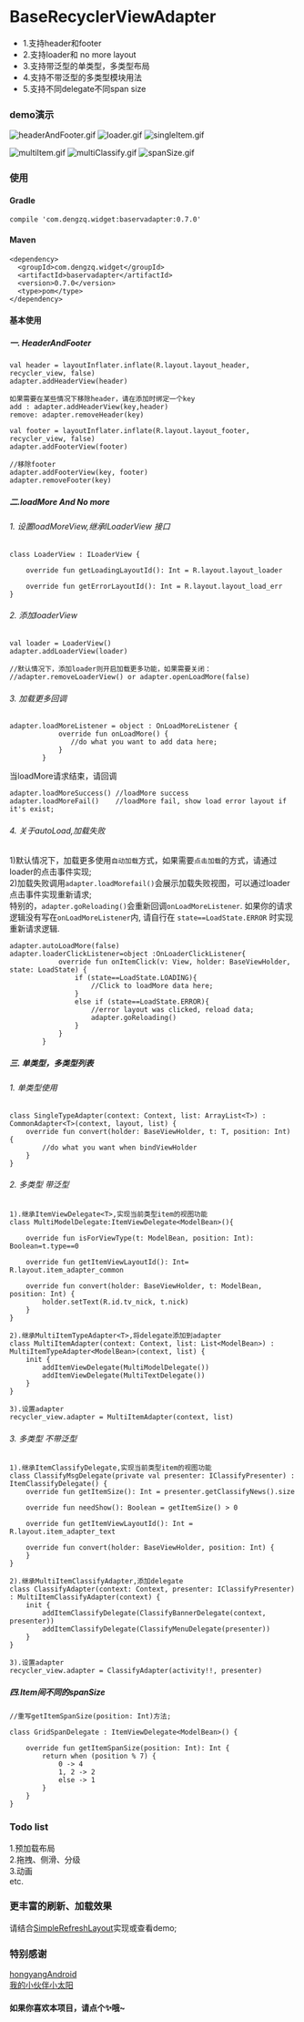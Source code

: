 # BaseRecyclerViewAdapter

* 1.支持header和footer
* 2.支持loader和 no more layout
* 3.支持带泛型的单类型，多类型布局
* 4.支持不带泛型的多类型模块用法
* 5.支持不同delegate不同span size

### demo演示

![headerAndFooter.gif](https://github.com/dengzq/BaseRecyclerViewAdapter/blob/master/image/img_header.gif)
![loader.gif](https://github.com/dengzq/BaseRecyclerViewAdapter/blob/master/image/img_loader.gif)
![singleItem.gif](https://github.com/dengzq/BaseRecyclerViewAdapter/blob/master/image/img_single.gif)

![multiItem.gif](https://github.com/dengzq/BaseRecyclerViewAdapter/blob/master/image/img_multi_item.gif)
![multiClassify.gif](https://github.com/dengzq/BaseRecyclerViewAdapter/blob/master/image/img_multi_classify.gif)
![spanSize.gif](https://github.com/dengzq/BaseRecyclerViewAdapter/blob/master/image/img_span_size.gif)


### 使用

#### Gradle
```
compile 'com.dengzq.widget:baservadapter:0.7.0'
```
#### Maven
```
<dependency>
  <groupId>com.dengzq.widget</groupId>
  <artifactId>baservadapter</artifactId>
  <version>0.7.0</version>
  <type>pom</type>
</dependency>
```

#### 基本使用

##### 一. HeaderAndFooter

```
val header = layoutInflater.inflate(R.layout.layout_header, recycler_view, false)
adapter.addHeaderView(header)

如果需要在某些情况下移除header，请在添加时绑定一个key
add : adapter.addHeaderView(key,header)
remove: adapter.removeHeader(key)

val footer = layoutInflater.inflate(R.layout.layout_footer, recycler_view, false)
adapter.addFooterView(footer)

//移除footer
adapter.addFooterView(key, footer)
adapter.removeFooter(key)
```

</p>

##### 二.loadMore And No more

###### 1. 设置loadMoreView,继承ILoaderView 接口
```
class LoaderView : ILoaderView {

    override fun getLoadingLayoutId(): Int = R.layout.layout_loader

    override fun getErrorLayoutId(): Int = R.layout.layout_load_err
}
```

###### 2. 添加loaderView
```
val loader = LoaderView()
adapter.addLoaderView(loader)

//默认情况下，添加loader则开启加载更多功能，如果需要关闭：
//adapter.removeLoaderView() or adapter.openLoadMore(false)
```

###### 3. 加载更多回调
```
adapter.loadMoreListener = object : OnLoadMoreListener {
            override fun onLoadMore() {
               //do what you want to add data here;
            }
        }
```

当loadMore请求结束，请回调

```
adapter.loadMoreSuccess() //loadMore success
adapter.loadMoreFail()    //loadMore fail, show load error layout if it's exist;
```

###### 4. 关于autoLoad,加载失败

1)默认情况下，加载更多使用`自动加载`方式，如果需要`点击加载`的方式，请通过loader的点击事件实现;</br>
2)加载失败调用`adapter.loadMorefail()`会展示加载失败视图，可以通过loader点击事件实现重新请求;</br>
特别的，`adapter.goReloading()`会重新回调`onLoadMoreListener`. 如果你的请求逻辑没有写在`onLoadMoreListener`内,
请自行在 `state==LoadState.ERROR` 时实现重新请求逻辑.
```
adapter.autoLoadMore(false)
adapter.loaderClickListener=object :OnLoaderClickListener{
            override fun onItemClick(v: View, holder: BaseViewHolder, state: LoadState) {
                if (state==LoadState.LOADING){
                    //Click to loadMore data here;
                }
                else if (state==LoadState.ERROR){
                    //error layout was clicked, reload data; 
                    adapter.goReloading()
                }
            }
        }
```


</p>
</p>

##### 三. 单类型，多类型列表

###### 1. 单类型使用
```
class SingleTypeAdapter(context: Context, list: ArrayList<T>) : CommonAdapter<T>(context, layout, list) {
    override fun convert(holder: BaseViewHolder, t: T, position: Int) {
        //do what you want when bindViewHolder
    }
}
```

###### 2. 多类型 带泛型 
```
1).继承ItemViewDelegate<T>,实现当前类型item的视图功能
class MultiModelDelegate:ItemViewDelegate<ModelBean>(){

    override fun isForViewType(t: ModelBean, position: Int): Boolean=t.type==0

    override fun getItemViewLayoutId(): Int= R.layout.item_adapter_common

    override fun convert(holder: BaseViewHolder, t: ModelBean, position: Int) {
        holder.setText(R.id.tv_nick, t.nick)
    }
}

2).继承MultiItemTypeAdapter<T>,将delegate添加到adapter
class MultiItemAdapter(context: Context, list: List<ModelBean>) : MultiItemTypeAdapter<ModelBean>(context, list) {
    init {
        addItemViewDelegate(MultiModelDelegate())
        addItemViewDelegate(MultiTextDelegate())
    }
}

3).设置adapter
recycler_view.adapter = MultiItemAdapter(context, list)
```

###### 3. 多类型 不带泛型 
```
1).继承ItemClassifyDelegate,实现当前类型item的视图功能
class ClassifyMsgDelegate(private val presenter: IClassifyPresenter) : ItemClassifyDelegate() {
    override fun getItemSize(): Int = presenter.getClassifyNews().size

    override fun needShow(): Boolean = getItemSize() > 0

    override fun getItemViewLayoutId(): Int = R.layout.item_adapter_text

    override fun convert(holder: BaseViewHolder, position: Int) {
    }
}

2).继承MultiItemClassifyAdapter,添加delegate
class ClassifyAdapter(context: Context, presenter: IClassifyPresenter) : MultiItemClassifyAdapter(context) {
    init {
        addItemClassifyDelegate(ClassifyBannerDelegate(context, presenter))
        addItemClassifyDelegate(ClassifyMenuDelegate(presenter))
    }
}

3).设置adapter
recycler_view.adapter = ClassifyAdapter(activity!!, presenter)
```

##### 四.Item间不同的spanSize
```
//重写getItemSpanSize(position: Int)方法;

class GridSpanDelegate : ItemViewDelegate<ModelBean>() {

    override fun getItemSpanSize(position: Int): Int {
        return when (position % 7) {
            0 -> 4
            1, 2 -> 2
            else -> 1
        }
    }
}
```

</p>


### Todo list

1.预加载布局</br>
2.拖拽、侧滑、分级</br>
3.动画</br>
etc.

### 更丰富的刷新、加载效果 
请结合[SimpleRefreshLayout](https://github.com/dengzq/SimpleRefreshLayout)实现或查看demo;

### 特别感谢

[hongyangAndroid](https://github.com/hongyangAndroid/baseAdapter)</br>
[我的小伙伴小太阳](https://github.com/juicy-zx)

#### 如果你喜欢本项目，请点个✨哦~
